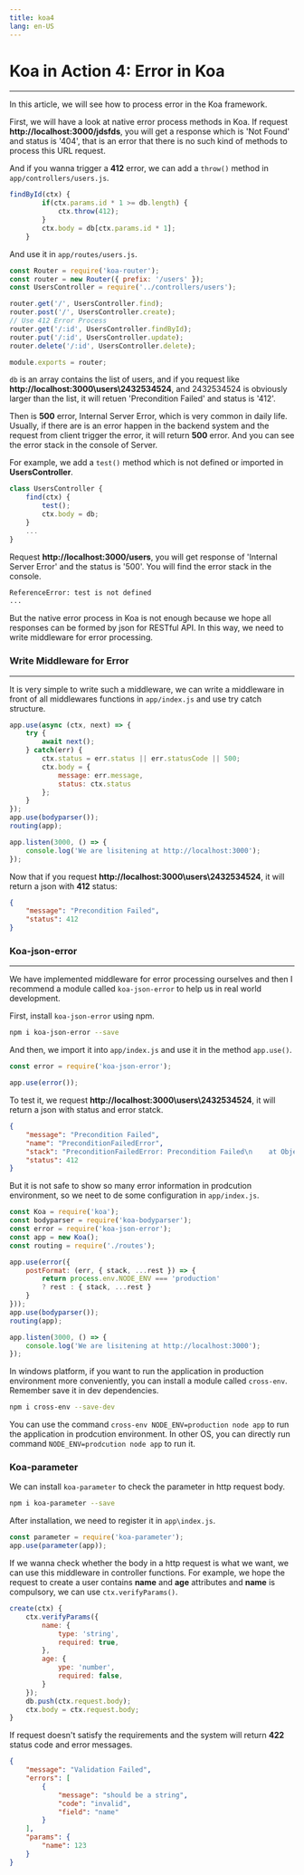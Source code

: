 ```yaml
---
title: koa4
lang: en-US
---
```

# Koa in Action 4: Error in Koa
---
In this article, we will see how to process error in the Koa framework.

First, we will have a look at native error process methods in Koa. If request **http://localhost:3000/jdsfds**, 
you will get a response which is 'Not Found' and status is '404', that is an error that there is no such kind of methods to 
process this URL request.

And if you wanna trigger a **412** error, we can add a `throw()` method in `app/controllers/users.js`.
```js
findById(ctx) {
        if(ctx.params.id * 1 >= db.length) {
            ctx.throw(412);
        }
        ctx.body = db[ctx.params.id * 1];
    }
```
And use it in `app/routes/users.js`.
```js
const Router = require('koa-router');
const router = new Router({ prefix: '/users' });
const UsersController = require('../controllers/users');

router.get('/', UsersController.find);
router.post('/', UsersController.create);
// Use 412 Error Process
router.get('/:id', UsersController.findById);
router.put('/:id', UsersController.update);
router.delete('/:id', UsersController.delete);

module.exports = router;
```
`db` is an array contains the list of users, and if you request like
**http://localhost:3000\users\2432534524**, and 2432534524 is obviously larger than
the list, it will retuen 'Precondition Failed' and status is '412'.

Then is **500** error, Internal Server Error, which is very common in daily life.
Usually, if there are is an error happen in the backend system and the request from client trigger
the error, it will return **500** error. And you can see the error stack in the console of Server.

For example, we add a `test()` method which is not defined or imported in **UsersController**.
```js
class UsersController {
    find(ctx) {
        test();
        ctx.body = db;
    }
    ...
}
```
Request **http://localhost:3000/users**, you will get response of 'Internal Server Error' and the 
status is '500'. You will find the error stack in the console.
```bash
ReferenceError: test is not defined
...
```
But the native error process in Koa is not enough because we hope all responses can be formed by json
for RESTful API. In this way, we need to write middleware for error processing.

### Write Middleware for Error
---
It is very simple to write such a middleware, we can write a middleware in front of all middlewares functions in
`app/index.js` and use try catch structure.
```js
app.use(async (ctx, next) => {
    try {
        await next();
    } catch(err) {
        ctx.status = err.status || err.statusCode || 500;
        ctx.body = {
            message: err.message,
            status: ctx.status
        };
    }
});
app.use(bodyparser());
routing(app);

app.listen(3000, () => {
    console.log('We are lisitening at http://localhost:3000');
});
```
Now that if you request **http://localhost:3000\users\2432534524**, it will return
a json with **412** status: 
```json
{
    "message": "Precondition Failed",
    "status": 412
}
```

### Koa-json-error
---
We have implemented middleware for error processing ourselves and then I recommend a module called 
`koa-json-error` to help us in real world development.

First, install `koa-json-error` using npm.
```bash
npm i koa-json-error --save
```
And then, we import it into `app/index.js` and use it in the method `app.use()`.
```js
const error = require('koa-json-error');

app.use(error());
```
To test it, we request **http://localhost:3000\users\2432534524**, it will return a json with
status and error statck.
```json
{
    "message": "Precondition Failed",
    "name": "PreconditionFailedError",
    "stack": "PreconditionFailedError: Precondition Failed\n    at Object.throw (D:\\repository\\koa-repo\\quora-api\\node_modules\\koa\\lib\\context.js:97:11)\n    at findById (D:\\repository\\koa-repo\\quora-api\\app\\controllers\\users.js:12:22)\n    at dispatch (D:\\repository\\koa-repo\\quora-api\\node_modules\\koa-compose\\index.js:42:32)\n    at D:\\repository\\koa-repo\\quora-api\\node_modules\\koa-router\\lib\\router.js:368:16\n    at dispatch (D:\\repository\\koa-repo\\quora-api\\node_modules\\koa-compose\\index.js:42:32)\n    at D:\\repository\\koa-repo\\quora-api\\node_modules\\koa-compose\\index.js:34:12\n    at dispatch (D:\\repository\\koa-repo\\quora-api\\node_modules\\koa-router\\lib\\router.js:373:31)\n    at dispatch (D:\\repository\\koa-repo\\quora-api\\node_modules\\koa-compose\\index.js:42:32)\n    at allowedMethods (D:\\repository\\koa-repo\\quora-api\\node_modules\\koa-router\\lib\\router.js:429:12)\n    at dispatch (D:\\repository\\koa-repo\\quora-api\\node_modules\\koa-compose\\index.js:42:32)",
    "status": 412
}
```
But it is not safe to show so many error information in prodcution environment, so we neet to de some configuration in `app/index.js`.
```js
const Koa = require('koa');
const bodyparser = require('koa-bodyparser');
const error = require('koa-json-error');
const app = new Koa();
const routing = require('./routes');

app.use(error({
    postFormat: (err, { stack, ...rest }) => {
        return process.env.NODE_ENV === 'production'
        ? rest : { stack, ...rest }
    }
}));
app.use(bodyparser());
routing(app);

app.listen(3000, () => {
    console.log('We are lisitening at http://localhost:3000');
});
```
In windows platform, if you want to run the application in production environment more 
conveniently, you can install a module called `cross-env`. Remember save it in dev dependencies.
```bash
npm i cross-env --save-dev
```
You can use the command `cross-env NODE_ENV=production node app` to run the application in prodcution
environment. In other OS, you can directly run command `NODE_ENV=prodcution node app` to run it.

### Koa-parameter
We can install `koa-parameter` to check the parameter in http request body.
```bash
npm i koa-parameter --save
```
After installation, we need to register it in `app\index.js`.
```js
const parameter = require('koa-parameter');
app.use(parameter(app));
```

If we wanna check whether the body in a http request is what we want, we can
use this middleware in controller functions. For example, we hope the request to
create a user contains **name** and **age** attributes and **name** is compulsory,
we can use `ctx.verifyParams()`.
```js
create(ctx) {
    ctx.verifyParams({
        name: {
            type: 'string',
            required: true,
        },
        age: {
            ype: 'number',
            required: false,
        }
    });
    db.push(ctx.request.body);
    ctx.body = ctx.request.body;
}
```

If request doesn't satisfy the requirements and the system will return **422** status code
and error messages.

```json
{
    "message": "Validation Failed",
    "errors": [
        {
            "message": "should be a string",
            "code": "invalid",
            "field": "name"
        }
    ],
    "params": {
        "name": 123
    }
}
```
